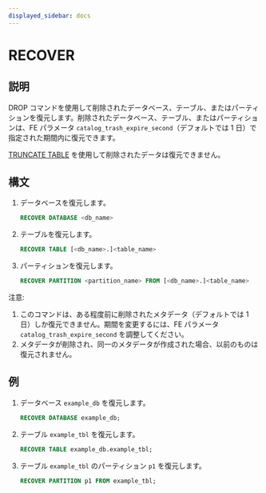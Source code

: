 ```yaml
---
displayed_sidebar: docs
---
```


# RECOVER

## 説明

DROP コマンドを使用して削除されたデータベース、テーブル、またはパーティションを復元します。削除されたデータベース、テーブル、またはパーティションは、FE パラメータ `catalog_trash_expire_second`（デフォルトでは 1 日）で指定された期間内に復元できます。

[TRUNCATE TABLE](../table_bucket_part_index/TRUNCATE_TABLE.md) を使用して削除されたデータは復元できません。

## 構文

1. データベースを復元します。

    ```sql
    RECOVER DATABASE <db_name>
    ```

2. テーブルを復元します。

    ```sql
    RECOVER TABLE [<db_name>.]<table_name>
    ```

3. パーティションを復元します。

    ```sql
    RECOVER PARTITION <partition_name> FROM [<db_name>.]<table_name>
    ```

注意:

1. このコマンドは、ある程度前に削除されたメタデータ（デフォルトでは 1 日）しか復元できません。期間を変更するには、FE パラメータ `catalog_trash_expire_second` を調整してください。
2. メタデータが削除され、同一のメタデータが作成された場合、以前のものは復元されません。

## 例

1. データベース `example_db` を復元します。

    ```sql
    RECOVER DATABASE example_db;
    ```

2. テーブル `example_tbl` を復元します。

    ```sql
    RECOVER TABLE example_db.example_tbl;
    ```

3. テーブル `example_tbl` のパーティション `p1` を復元します。

    ```sql
    RECOVER PARTITION p1 FROM example_tbl;
    ```